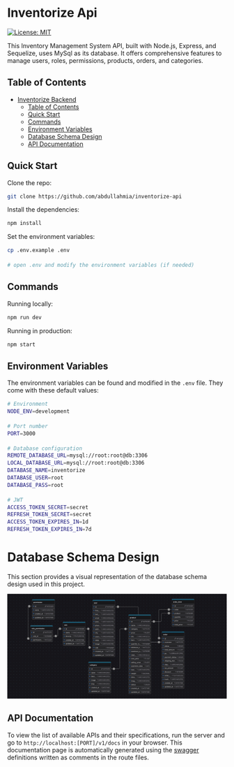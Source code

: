# Inventorize Api

[![License: MIT](https://img.shields.io/badge/License-MIT-yellow.svg)](https://opensource.org/licenses/MIT)

This Inventory Management System API, built with Node.js, Express, and Sequelize, uses MySql as its database. It offers comprehensive features to manage users, roles, permissions, products, orders, and categories.

## Table of Contents

- [Inventorize Backend](#inventorize-backend)
  - [Table of Contents](#table-of-contents)
  - [Quick Start](#quick-start)
  - [Commands](#commands)
  - [Environment Variables](#environment-variables)
  - [Database Schema Design](#database-schema-design)
  - [API Documentation](#api-documentation)

## Quick Start

Clone the repo:

```bash
git clone https://github.com/abdullahmia/inventorize-api
```

Install the dependencies:

```bash
npm install
```

Set the environment variables:

```bash
cp .env.example .env

# open .env and modify the environment variables (if needed)
```

## Commands

Running locally:

```bash
npm run dev
```

Running in production:

```bash
npm start
```

## Environment Variables

The environment variables can be found and modified in the `.env` file. They come with these default values:

```bash
# Environment
NODE_ENV=development

# Port number
PORT=3000

# Database configuration
REMOTE_DATABASE_URL=mysql://root:root@db:3306
LOCAL_DATABASE_URL=mysql://root:root@db:3306
DATABASE_NAME=inventorize
DATABASE_USER=root
DATABASE_PASS=root

# JWT
ACCESS_TOKEN_SECRET=secret
REFRESH_TOKEN_SECRET=secret
ACCESS_TOKEN_EXPIRES_IN=1d
REFRESH_TOKEN_EXPIRES_IN=7d
```

# Database Schema Design

This section provides a visual representation of the database schema design used in this project.

![Database Schema](</docs/images/Schema-diagram(inventorize-app).jpeg>)

## API Documentation

To view the list of available APIs and their specifications, run the server and go to `http://localhost:[PORT]/v1/docs` in your browser. This documentation page is automatically generated using the [swagger](https://swagger.io/) definitions written as comments in the route files.
